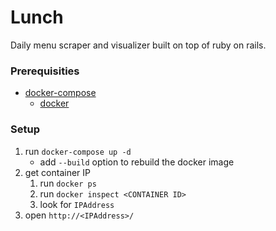 # Lunch

Daily menu scraper and visualizer built on top of ruby on rails.

### Prerequisities

* [docker-compose](https://docs.docker.com/compose)
    * [docker](https://docs.docker.com/engine)

### Setup

1. run `docker-compose up -d`
    * add `--build` option to rebuild the docker image
1. get container IP
    1. run `docker ps`
    1. run `docker inspect <CONTAINER ID>`
    1. look for `IPAddress`
1. open `http://<IPAddress>/`
